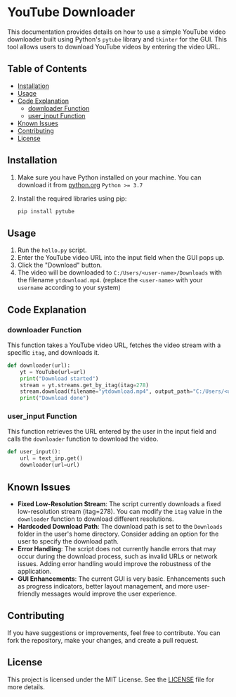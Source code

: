 # YouTube Downloader

This documentation provides details on how to use a simple YouTube video downloader built using Python's `pytube` library and `tkinter` for the GUI. This tool allows users to download YouTube videos by entering the video URL.

## Table of Contents

- [Installation](#installation)
- [Usage](#usage)
- [Code Explanation](#code-explanation)
  - [downloader Function](#downloader-function)
  - [user_input Function](#user_input-function)
- [Known Issues](#known-issues)
- [Contributing](#contributing)
- [License](#license)

## Installation

1. Make sure you have Python installed on your machine. You can download it from [python.org](https://www.python.org/) `Python >= 3.7`

2. Install the required libraries using pip:

    ```bash
    pip install pytube
    ```

## Usage

1. Run the `hello.py` script.
2. Enter the YouTube video URL into the input field when the GUI pops up.
3. Click the "Download" button.
4. The video will be downloaded to `C:/Users/<user-name>/Downloads` with the filename `ytdownload.mp4`. (replace the `<user-name>` with your `username` according to your system)

## Code Explanation

### downloader Function

This function takes a YouTube video URL, fetches the video stream with a specific `itag`, and downloads it.

```python
def downloader(url):
    yt = YouTube(url=url)
    print("Download started")
    stream = yt.streams.get_by_itag(itag=278)
    stream.download(filename="ytdownload.mp4", output_path="C:/Users/<user-name>/Downloads")
    print("Download done")
```
### user_input Function

This function retrieves the URL entered by the user in the input field and calls the `downloader` function to download the video.

```python
def user_input():
    url = text_inp.get()
    downloader(url=url)
```
## Known Issues

- **Fixed Low-Resolution Stream**: The script currently downloads a fixed low-resolution stream (itag=278). You can modify the `itag` value in the `downloader` function to download different resolutions.
- **Hardcoded Download Path**: The download path is set to the `Downloads` folder in the user's home directory. Consider adding an option for the user to specify the download path.
- **Error Handling**: The script does not currently handle errors that may occur during the download process, such as invalid URLs or network issues. Adding error handling would improve the robustness of the application.
- **GUI Enhancements**: The current GUI is very basic. Enhancements such as progress indicators, better layout management, and more user-friendly messages would improve the user experience.

## Contributing
If you have suggestions or improvements, feel free to contribute. You can fork the repository, make your changes, and create a pull request.

## License

This project is licensed under the MIT License. See the [LICENSE](LICENSE) file for more details.
